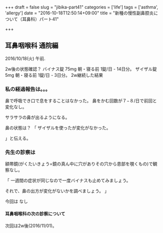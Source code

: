+++
draft = false
slug = "jibika-part41"
categories = ['life']
tags = ['asthma', 'allergy']
date = "2016-10-18T12:50:14+09:00"
title = "新種の慢性副鼻腔炎について（耳鼻科）パート41"

+++

## 耳鼻咽喉科 通院編

2016/10/18(火) 午前.

2w後の状態確認？
バイナス錠 75mg 朝・寝る前 1錠/日 - 14日分。
ザイザル錠 5mg 朝・寝る前 1錠/日 - 3日分。
2w継続した結果

<!--more-->

### 私の経過報告は。。。

鼻で呼吸でき口で息をすることはなかった。
鼻をかむ回数が７−８/日で前回と変化なし。

サラサラの鼻が出るようになる。

鼻の状態は？
「
ザイザルを使ったが変化がなかった。

」と伝える。

### 先生の診察は

額帯鏡(がくたいきょう=鏡の真ん中に穴がありその穴から患部を覗くもの)で観察なし。

「
一週間の症状が同じなので一度バイナスも止めてみましょう。

それで、鼻の出方が変化がないかを調べましょう。
」


今回は
なし

#### 耳鼻咽喉科の次の診察について

次回は2w後(2016/11/01)。
